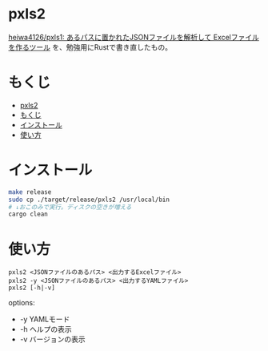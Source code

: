 # pxls2

[heiwa4126/pxls1: あるパスに置かれたJSONファイルを解析して Excelファイルを作るツール](https://github.com/heiwa4126/pxls1)
を、勉強用にRustで書き直したもの。

# もくじ

- [pxls2](#pxls2)
- [もくじ](#もくじ)
- [インストール](#インストール)
- [使い方](#使い方)


# インストール

```sh 
make release
sudo cp ./target/release/pxls2 /usr/local/bin
# ↓おこのみで実行。ディスクの空きが増える
cargo clean
```

# 使い方

```
pxls2 <JSONファイルのあるパス> <出力するExcelファイル>
pxls2 -y <JSONファイルのあるパス> <出力するYAMLファイル>
pxls2 [-h|-v]
```

options:
- -y    YAMLモード
- -h    ヘルプの表示
- -v    バージョンの表示
